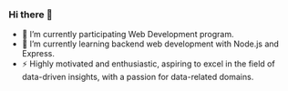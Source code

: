 ### Hi there 👋

<!--
**linway035/linway035** is a ✨ _special_ ✨ repository because its `README.md` (this file) appears on your GitHub profile.

Here are some ideas to get you started:

- 🔭 I’m currently working on ...
- 🌱 I’m currently learning ...
- 👯 I’m looking to collaborate on ...
- 🤔 I’m looking for help with ...
- 💬 Ask me about ...
- 📫 How to reach me: ...
- 😄 Pronouns: ...
- ⚡ Fun fact: ...
-->
- 🔭 I’m currently participating Web Development program.
- 🌱 I’m currently learning backend web development with Node.js and Express.
- ⚡ Highly motivated and enthusiastic, aspiring to excel in the field of data-driven insights, with a passion for data-related domains.
